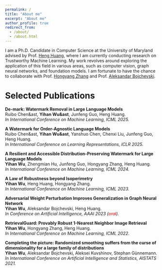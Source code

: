 ```yaml
---
permalink: /
title: "About me"
excerpt: "About me"
author_profile: true
redirect_from: 
  - /about/
  - /about.html
---
```


I am a Ph.D. Candidate in Computer Science at the University of Maryland advised by Prof. [Heng Huang](https://sites.pitt.edu/~heh45/), where I am currently conducting research on Trustworthy Machine Learning. My work revolves around exploring the application of this field in various areas, such as computer vision, graph neural networks, and foundation models. I am fortunate to have the chance to collaborate with Prof. [Hongyang Zhang](https://hongyanz.github.io/) and Prof. [Aleksandar Bojchevski](https://abojchevski.github.io/).

Selected Publications
======

**De-mark: Watermark Removal in Large Language Models**  
Ruibo Chen&ast, **Yihan Wu&ast**, Junfeng Guo, Heng Huang.  
*In International Conference on Machine Learning, ICML 2025.*

**A Watermark for Order-Agnostic Language Models**  
Ruibo Chen&ast, **Yihan Wu&ast**, Yanshuo Chen, Chenxi Liu, Junfeng Guo, Heng Huang.  
*In International Conference on Learning Representations, ICLR 2025.*

**A Resilient and Accessible Distribution-Preserving Watermark for Large Language Models**  
**Yihan Wu**, Zhengmian Hu, Junfeng Guo, Hongyang Zhang, Heng Huang.  
*In International Conference on Machine Learning, ICML 2024.*

**A Law of Robustness beyond Isoperimetry**  
**Yihan Wu**, Heng Huang, Hongyang Zhang.  
*In International Conference on Machine Learning, ICML 2023.*

**Adversarial Weight Perturbation Improves Generalization in Graph Neural Network**  
**Yihan Wu**, Aleksandar Bojchevski, Heng Huang.  
*In Conference on Artificial Intelligence, AAAI 2023 (<span style="color:red">oral</span>).*

**RetrievalGuard: Provably Robust 1-Nearest Neighbor Image Retrieval**  
**Yihan Wu**, Hongyang Zhang, Heng Huang.  
*In International Conference on Machine Learning, ICML 2022.*

**Completing the picture: Randomized smoothing suffers from the curse of dimensionality for a large family of distributions**  
**Yihan Wu**, Aleksandar Bojchevski, Aleksei Kuvshinov, Stephan Günnemann.  
*In International Conference on Artificial Intelligence and Statistics, AISTATS 2021.*

